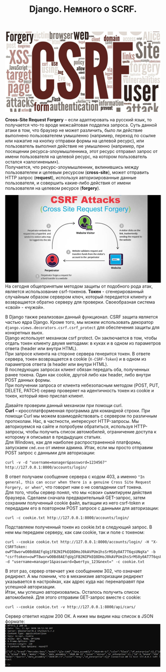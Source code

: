 ﻿---
layout: post
title: Django. Немного о SCRF.
category: django
---
![](/image/post-2020-04-20/csrf.jpg)


**Cross-Site Request Forgery** – если адаптировать на русский язык, то получается что-то вроде межсайтовая подделка запроса. Суть данной атаки в том, что браузер не может различить, было ли действие выполнено пользователем умышленно (например, переход по ссылке или нажатие на кнопку отправки формы на целевой ресурс), или пользователь выполнил действие не умышленно (например, при посещении ресурса-злоумышленника, этот ресурс отправил запрос от имени пользователя на целевой ресурс, на котором пользователь остался «залогиненым»).   
Получается, что ресурс-злоумышленник, вклинившись между пользователем и целевым ресурсом (**cross-site**), может отправить HTTP запрос (**request**), используя авторизированные данные пользователя, и совершить какие-либо действия от имени пользователя на целевом ресурсе (**forgery**).  
  
![](/image/post-2020-04-20/csrf-attack.jpg)  
На сегодня общепринятым методом защиты от подобного рода атак, является использование csrf-токенов. **Токен** - сгенерированный случайным образом сервером ключ, который передается клиенту и возвращается обратно серверу для проверки.
Своеобразная система «свой» - «чужой».

В Django также реализован данный функционал. CSRF защита является частью ядра Django. Кроме того, мы можем использовать декоратор `django.views.decorators.csrf.csrf_protect` для обеспечения защиты для конкретных вьюх.   
Django использует механизм csrf protect. Он заключается в том, чтобы отдать токен клиенту двумя методами: в куках и в одном из параметров ответа (header или внутри HTML).  
При запросе клиента на стороне сервера генерится токен. В ответе сервера, токен возвращается в cookie (`X-CSRF-Token`) и в одном из параметров ответа (в header или внутри HTML).  
В последующих запросах клиент обязан передать оба,  полученных ранее токена. Один как cookie, другой либо как header, либо внутри POST данных формы.   
При получении запроса от клиента небезопасным методом (POST, PUT, DELETE, PATCH) сервер проверяет на идентичность токен из cookie и токен, который явно прислал клиент.  

Давайте проверим данный механизм при помощи curl.   
**Curl** – кроссплатформенная программа для командной строки. При помощи Curl мы можем взаимодействовать с сервером по различным протоколам. Нас, в частности, интересуют HTTP-запросы. 
Мы авторизуемся на сайте и попробуем обратиться, используя HTTP-запросы, чтобы получить список автомобилей, ограничение доступа к которому я описывал в предыдущих статьях.  
Для Windows, как для наиболее распространенной платформы, запускаем `cmd.exe` от имени админа. Итак, если мы просто отправим POST запрос с данными для авторизации:
```
curl -v -d "username=manager&password=1234567" http://127.0.0.1:8000/accounts/login/
```
В ответ получаем сообщение сервера с кодом 403, а именно `"In general, this can occur when there is a genuine Cross Site Request Forgery, or when"`, что говорит нам о не совпадении csrf токена.  
Для того, чтобы сервер понял, что мы «свои» сымитируем действия браузера. Сделаем сначала предварительный GET-запрос, затем сохраним полученный cookie файл, вытащим из него csrf-token и передадим его в повторном POST запросе c данными для авторизации:
```
curl -c cookie.txt http://127.0.0.1:8000/accounts/login/
```
Подставляем полученный токен из cookie.txt в следующий запрос. В нем мы передаем серверу, как сам cookie, так и поле c токеном: 
```
curl --cookie cookie.txt http://127.0.0.1:8000/accounts/login/ -H "X-CSRFToken: owPT8worwO0Bd8AEfqUg1FB2NIPkEQ8DHoJ0kAVPUm1hsSrMS0y0AT7T6qsUNqXa" -b "csrftoken=owPT8worwO0Bd8AEfqUg1FB2NIPkEQ8DHoJ0kAVPUm1hsSrMS0y0AT7T6qsUNqXa" -d "username=manager1&password=Qwertyu_123&next=" -c cookie.txt
```
В этот раз, сервер отвечает уже сообщением 302, что означает редирект. А мы помним, что в механизме авторизации редирект указывается в настройках, как адрес куда нас перенаправят при успешной авторизации.   
Итак, мы успешно авторизовались. Осталось получить список автомобилей. Для этого отправим GET-запрос вместе с cookie:
```
curl --cookie cookie.txt -v http://127.0.0.1:8000/api/cars/
```
Сервер ответил кодом 200 ОК. А ниже мы видим наш список в JSON формате:
![](/image/post-2020-04-20/curl-cmd.JPG)  










